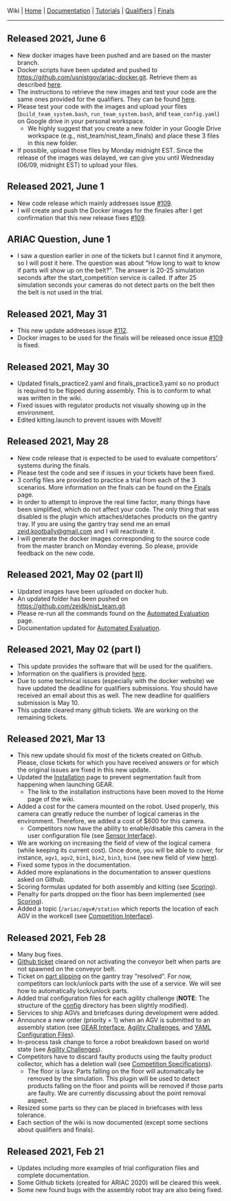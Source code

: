 Wiki | [Home](../../README.md) | [Documentation](../documentation/documentation.md) | [Tutorials](../tutorials/tutorials.md) | [Qualifiers](../qualifiers/qualifier.md) | [Finals](../finals/finals.md)

-------------------------------------------------

## Released 2021, June 6

- New docker images have been pushed and are based on the master branch.
- Docker scripts have been updated and pushed to https://github.com/usnistgov/ariac-docker.git. Retrieve them as described [here](https://github.com/usnistgov/ARIAC/blob/master/wiki/documentation/automated_evaluation.md#getting-the-code).
- The instructions to retrieve the new images and test your code are the same ones provided for the qualifiers. They can be found [here](https://github.com/usnistgov/ARIAC/blob/master/wiki/documentation/automated_evaluation.md).
- Please test your code with the images and upload your files (`build_team_system.bash`, `run_team_system.bash`, and `team_config.yaml`) on Google drive in your personal workspace.
  - We highly suggest that you create a new folder in your Google Drive workspace (e.g., nist_team/nist_team_finals) and place these 3 files in this new folder.
- If possible, upload those files by Monday midnight EST. Since the release of the images was delayed, we can give you until Wednesday (06/09, midnight EST) to upload your files.

## Released 2021, June 1

- New code release which mainly addresses issue [#109](https://github.com/usnistgov/ARIAC/issues/109).
- I will create and push the Docker images for the finales after I get confirmation that this new release fixes [#109](https://github.com/usnistgov/ARIAC/issues/109).

## ARIAC Question, June 1

- I saw a question earlier in one of the tickets but I cannot find it anymore, so I will post it here. The question was about "How long to wait to know if parts will show up on the belt?". The answer is 20-25 simulation seconds after the start_competition service is called. If after 25 simulation seconds your cameras do not detect parts on the belt then the belt is not used in the trial.


## Released 2021, May 31

- This new update addresses issue [#112](https://github.com/usnistgov/ARIAC/issues/112).
- Docker images to be used for the finals will be released once issue [#109](https://github.com/usnistgov/ARIAC/issues/109) is fixed.

## Released 2021, May 30

- Updated finals_practice2.yaml and finals_practice3.yaml so no product is required to be flipped during assembly. This is to conform to what was written in the wiki.
- Fixed issues with regulator products not visually showing up in the environment.
- Edited kitting.launch to prevent issues with MoveIt!

## Released 2021, May 28

- New code release that is expected to be used to evaluate competitors' systems during the finals.
- Please test the code and see if issues in your tickets have been fixed.
- 3 config files are provided to practice a trial from each of the 3 scenarios. More information on the finals can be found on the [Finals](../finals/finals.md) page.
- In order to attempt to improve the real time factor, many things have been simplified, which do not affect your code. The only thing that was disabled is the plugin which attaches/detaches products on the gantry tray. If you are using the gantry tray send me an email zeid.kootbally@gmail.com and I will reactivate it.
- I will generate the docker images corresponding to the source code from the master branch on Monday evening. So please, provide feedback on the new code.

## Released 2021, May 02 (part II)

- Updated images have been uploaded on docker hub.
- An updated folder has been pushed on https://github.com/zeidk/nist_team.git
- Please re-run all the commands found on the [Automated Evaluation](../documentation/automated_evaluation.md) page.
- Documentation updated for [Automated Evaluation](../documentation/automated_evaluation.md).

## Released 2021, May 02 (part I)

- This update provides the software that will be used for the qualifiers.
- Information on the qualifiers is provided [here](../qualifiers/qualifier.md).
- Due to some technical issues (especially with the docker website) we have updated the deadline for qualifiers submissions. You should have received an email about this as well. The new deadline for qualifiers submission is May 10.
- This update cleared many github tickets. We are working on the remaining tickets.

## Released 2021, Mar 13

- This new update should fix most of the tickets created on Github. Please, close tickets for which you have received answers or for which the original issues are fixed in this new update.
- Updated the [Installation](../tutorials/installation.md#install-ros-and-gazebo) page to prevent segmentation fault from happening when launching GEAR.
  - The link to the installation instructions have been moved to the Home page of the wiki.
- Added a cost for the camera mounted on the robot. Used properly, this camera can greatly reduce the number of logical cameras in the environment. Therefore, we added a cost of $600 for this camera.
  - Competitors now have the ability to enable/disable this camera in the user configuration file (see [Sensor Interface](../tutorials/sensor_interface.md#camera-mounted-on-the-robot)).
- We are working on increasing the field of view of the logical camera (while keeping its current cost). Once done, you will be able to cover, for instance, `agv1`, `agv2`, `bin1`, `bin2`, `bin3`, `bin4` (see new field of view [here](../tutorials/sensor_interface.md#logical-camera)).
- Fixed some typos in the documentation.
- Added more explanations in the documentation to answer questions asked on Github.
- Scoring formulas updated for both assembly and kitting (see [Scoring](../documentation/scoring.md)).
- Penalty for parts dropped on the floor has been implemented (see [Scoring](../documentation/scoring.md#trial-score-ts)).
- Added a topic (`/ariac/agv#/station` which reports the location of each AGV in the workcell (see [Competition Interface](../documentation/competition_interface_documentation.md#process-management)).

<!-- - Added a Python test competitor which does both kitting and assembly (see `ariac2021_example.py` in the `scripts` directory). -->

## Released 2021, Feb 28

- Many bug fixes.
- [Github ticket](https://github.com/usnistgov/ARIAC/issues/37) cleared on not activating the conveyor belt when parts are not spawned on the conveyor belt.
- Ticket on [part slipping](https://github.com/usnistgov/ARIAC/issues/52) on the gantry tray "resolved". For now, competitors can lock/unlock parts with the use of a service. We will see how to automatically lock/unlock parts.
- Added trial configuration files for each agility challenge (**NOTE**: The structure of the [config](../../nist_gear/config) directory has been slightly modified).
- Services to ship AGVs and briefcases during development were added.
- Announce a new order (priority = 1) when an AGV is submitted to an assembly station (see [GEAR Interface](../tutorials/gear_interface.md), [Agility Challenges](../documentation/agility_challenges.md), and [YAML Configuration Files](../documentation/configuration_files.md)).
- In-process task change to force a robot breakdown based on world state (see [Agility Challenges](../documentation/agility_challenges.md)).
- Competitors have to discard faulty products using the faulty product collector, which has a deletion wall (see [Competition Specifications](../documentation/competition_specifications.md)).
  - The floor is lava: Parts falling on the floor will automatically be removed by the simulation. This plugin will be used to detect products falling on the floor and points will be removed if those parts are faulty. We are currently discussing about the point removal aspect.
- Resized some parts so they can be placed in briefcases with less tolerance.
- Each section of the wiki is now documented (except some sections about qualifiers and finals).

## Released 2021, Feb 21

- Updates including more examples of trial configuration files and complete documentation.
- Some Github tickets (created for ARIAC 2020) will be cleared this week.
- Some new found bugs with the assembly robot tray are also being fixed.
  
<!-- 
- Solutions for fixing playback on host machines (issue [#28](https://github.com/usnistgov/ARIAC/issues/28)) are provided [here](https://github.com/usnistgov/ARIAC/blob/master/wiki/tutorials/automated_evaluation.md#playing-back-the-simulation) 

## Released 2020, April 21

- Updated scoring plugin to take into account the score for part color.
- Updated docker script files https://github.com/usnistgov/ariac-docker
- Updated docker images which now take into account part color. Get the new docker images with pull_dockerhub_images.bash


## Released 2020, April 4

- Changed the wiki documentation on scoring (see [here](../documentation/scoring.md)).
  - Baseline cost (**BC**) increased from 1700 to 10000.
  - Collision (**COL**) is 0 if arms collide with each other, with the torso, or if the robot collides with a moving obstacle.
  - New condition for scoring added for using the correct part color.
- We have extended the deadline of the qualifiers round (from Apr 10th to Apr 24th).
- We added a [note](../documentation/automated_evaluation.md) specifying that the option `development-mode` should not be used during the qualifiers and finals, i.e., this [option](https://github.com/usnistgov/ARIAC/blob/bf77a0c61520f5d3a80e004c825a5045c4eeaca6/nist_gear/launch/sample_environment.launch#L23) should be removed).


## Released 2020, March 21 -->

<!-- - Added qual A yaml files (see [here](../qualifiers/qualifier_scenarios.md)).
- Added challenge yaml files (see [here](../documentation/agility_challenges.md)).
  - Major changes to the wiki, which is now  up to date (except for [this page](../tutorials/gear_interface.md)) .
  - Please contact me (zeid.kootbally@nist.gov) if anything is out of place.

## Released 2020, March 20

- Changed `product_` to `part_` in yaml trial config files.

- For instance, the following code:

  ```yaml
  products:
        product_0:
          type: piston_rod_part_blue
          pose:
            xyz: [0.1, -0.1, 0]
            rpy: [0, 0, 0]
  ```

- is replaced with:

```yaml
products:
      part_0:
        type: piston_rod_part_blue
        pose:
          xyz: [0.1, -0.1, 0]
          rpy: [0, 0, 0]
```



## Released 2020, March 13

- Cost of the RGBD camera is set to be the same as the Logical camera ($500). -->
